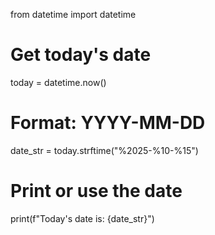 from datetime import datetime

# Get today's date
today = datetime.now()

# Format: YYYY-MM-DD
date_str = today.strftime("%2025-%10-%15")

# Print or use the date
print(f"Today's date is: {date_str}")